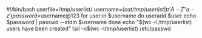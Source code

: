 #!/bin/bash
userfile=/tmp/userlist/
username=$(cat /tmp/userlist | tr 'A-Z' 'a-z')
password=$username@123
for user in $username
do
useradd  $user
echo $password  | passwd --stdin $username
done
echo "$(wc -l /tmp/userlist) users have been created"
tail -n$(wc -l/tmp/userlist) /etc/passwd
